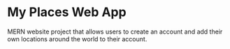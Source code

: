 # My Places Web App

MERN website project that allows users to create an account and add their own locations around the world to their account.
